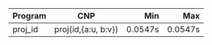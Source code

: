 Program | CNP | Min | Max
--- | --- | ---: | ---:
proj_id | proj(id,{a:u, b:v}) | 0.0547s | 0.0547s
